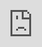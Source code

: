 ```yaml
---
layout: post
date:   2022-04-30
image: "/conflict_urbanism_sp2022/images/csr_thumbnail.png"
title:  "TEST: Riding Through the Advertising Landscapes of NYC"
author: "Hilary Ho, Sarah Abdallah, Moses Narayan Levich"
---
```

> “...production has been outsourced, value is produced virtually, infrastructures lie in computer protocols, and the forms of capture engineered into social media platforms, such as facebook and google. In this economy the regulation of attention is central to the production value” (Larkin, 2013, p. 339).

#### Infrastructure and the Subway

In The Politics and Poetics of Infrastructure, Brian Larkin invites a discussion of media as infrastructure in the digital age. A single definition that encircles everything we think of as *infrastructure* is elusive. It is at first the system of “...built networks that facilitate the flow of goods, people, or ideas and allow for exchange over space” (p. 328). Infrastructure also takes on more abstract qualities. From technical and physical systems to the, in Larkin’s words, “fetish-like” aspects and forms of desire and fantasy imbued in them, infrastructure makes up a significant portion of the structures we encounter and inhabit in modern daily life. 

Within New York City’s subway system, the rider is a captive audience to a stream of communications competing for their valuable attention. As the subway’s physical infrastructure facilitates the movement of people and their goods around the city, its informational infrastructure delivers messages from institutional, state, and corporate actors directly to the rider through posters and an increasing number of digital displays. 

#### Infrapolitics on the Subway

James C. Scott coined the term *infrapolitics* to describe informal networks of communication and resistance, often carried out anonymously (2012, p. 1). The subways are a site of historical conflict between formalized communications and their informal, infrapolitical counterparts. Most advertising on the subway is state-sanctioned–a blend of public notices and corporate messages. New York City subway ads in particular are infamous for provocation, testing the boundaries of what is socially acceptable. In content, medium, and style, they reflect their time and place, and the attitudes of the society by which they are sanctioned and curated. Forms of non-sanctioned, infrapolitical communication on the subway have become more anonymous and uncommon since the heyday of graffiti and “subway writing” in the 1970s and early 1980s. The Giuliani administration waged a war on graffiti as part of its broken-windows policing tactics. Graffiti and other forms of resistance and subversion are more subtle than ever, and most of what the rider sees is carefully curated by the state.   


We will be exploring and documenting the landscape of advertising in New York City’s subway lines and stations. Our process will begin with the selection of several subway lines that will form the scope of the project. Lines will be chosen to cover neighborhoods with a variety of socioeconomic characteristics. We will then create an inventory of advertising in the stations and on the trains themselves along each of these lines, aiming to categorize each ad in several ways (e. g. the type of product or service being promoted, the condition of the ad, and whether it is physical or digital). Finally, we will map our dataset and document the patterns that emerge. Since advertisements are updated relatively frequently, our hope is that our data will provide a snapshot in time of the advertising riders may encounter.

Subway ads are ubiquitous, and they are viewed countless times every day by over a million people across the city. We are interested in examining the content and context of these ads through the lens of infrastructure and infrapolitics. Brian Larkin (2013) invites a discussion of media as infrastructure in the digital age, in which “production has been outsourced, value is produced virtually, infrastructures lie in computer products,” and “the regulation of attention is central to the production of value” (339). Larkin notes the sensory and aesthetic dimensions of infrastructure alongside its practical functions, and visual advertising . Advertising on subways relates to Larkin’s conception of infrastructure in another way: it is the interaction between two infrastructural systems: the physical machinery of the transportation network that carries people across the city, and the informational network of products, services, and ideas constantly being broadcast in train cars and stations.

Our primary anticipated outcomes for our final project are creating our own dataset and subsequent spatial visualization of subway advertising along two (or more) subway lines in New York City. Through observational fieldwork, we aim to categorize the types of subway advertising we see by the types of company/organization sponsoring the advertising, what the content of the ads are, and what medium is being used to display the advertisements (e.g. digital or poster). Moreover, we are also interested in examining what types of ads tend to be shown in the subway car as opposed to in the subway station (from general anecdotal evidence, it seems that advertisements surrounding television/broadway shows and movies tend to be shown in the subway station vs the subway car).

In documenting these advertising typologies, we hope to identify larger patterns regarding the relationship between subway advertising and underlying socioeconomic characteristics by neighborhood. For example, perhaps subway stations with high ridership counts and located in higher income neighborhoods tend to have more digital advertising by startup companies. Further research outside of our observational fieldwork approach might involve looking into how much these subway ads cost, quantifying the monetary lengths that companies go to in order to display subway advertising to commuters.

Datasets that we are considering to use in the final project include MTA subway ridership data, ACS Census Bureau estimates for neighborhood demographic data, and an NYC gentrification index by Harvard Dataverse. Most importantly, we will be creating a dataset of our own through this project which will function as a snapshot of subway advertising for selected subway lines in NYC during a specific time period.

We will use a Borough Boundaries shapefile and the Subway Lines shapefile in order to create our basemap of New York City and our train lines (7, L, R). We will have a separate map that consists of our basemap with the TIGER shapefile, on this map we will add the NYC Gentrification Index and join them through census tract numbers.



#### Please use level 4 headings for major section divisions
(make sure to put two spaces after the end of the heading)

Write **words in bold** like this.

Italics are *similar* and are formatted like this.

To make a paragraph break you need to add two spaces at the end of your line before going to the next line.

See this is now a new paragraph.

Lists are easy:
1. they can be ordered
1. like this
1. notice that the numbers are automatically ordered
  1. use two spaces in front to indent

Or they can just be bullet points:
- like this
* or like this
  - use two spaces
  - to have nested lists

Use Author-Date parenthetical citations following Chicago Manual of Style conventions throughout your document, and add a works cited at the bottom of your post. See Author-Date quick guide [here](https://www-chicagomanualofstyle-org.ezproxy.cul.columbia.edu/tools_citationguide/citation-guide-2.html) for citation conventions.

To include hyperlinks format them like this [text of link](http://c4sr.columbia.edu/).

To embed images first ensure that the file is at least 740px wide. Then place the image file in a folder named for your group in the images folder. Then link to that image using the format here, but replace the file path with the name of your group's folder and appropriate image file name:

![description of image](/conflict_urbanism_sp2022/images/sample_image.png)

<div class="iframe-column"><iframe src="http://levichm.github.io/Conflict_R_Line" style="position:absolute;top:0;left:0;width:100%;height:100%;" frameborder="0"></iframe></div>

<div class="iframe-column"><iframe src="http://levichm.github.io/Conflict_R_Stops" style="position:absolute;top:0;left:0;width:100%;height:100%;" frameborder="0"></iframe></div>

